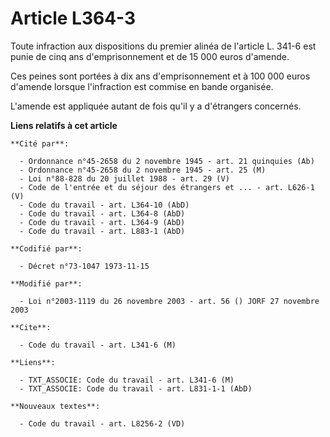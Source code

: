 # Article L364-3

Toute infraction aux dispositions du premier alinéa de l'article L. 341-6 est punie de cinq ans d'emprisonnement et de 15 000
euros d'amende.

Ces peines sont portées à dix ans d'emprisonnement et à 100 000 euros d'amende lorsque l'infraction est commise en bande
organisée.

L'amende est appliquée autant de fois qu'il y a d'étrangers concernés.

**Liens relatifs à cet article**

	**Cité par**:

	  - Ordonnance n°45-2658 du 2 novembre 1945 - art. 21 quinquies (Ab)
	  - Ordonnance n°45-2658 du 2 novembre 1945 - art. 25 (M)
	  - Loi n°88-828 du 20 juillet 1988 - art. 29 (V)
	  - Code de l'entrée et du séjour des étrangers et ... - art. L626-1 (V)
	  - Code du travail - art. L364-10 (AbD)
	  - Code du travail - art. L364-8 (AbD)
	  - Code du travail - art. L364-9 (AbD)
	  - Code du travail - art. L883-1 (AbD)

	**Codifié par**:

	  - Décret n°73-1047 1973-11-15

	**Modifié par**:

	  - Loi n°2003-1119 du 26 novembre 2003 - art. 56 () JORF 27 novembre 2003

	**Cite**:

	  - Code du travail - art. L341-6 (M)

	**Liens**:

	  - TXT_ASSOCIE: Code du travail - art. L341-6 (M)
	  - TXT_ASSOCIE: Code du travail - art. L831-1-1 (AbD)

	**Nouveaux textes**:

	  - Code du travail - art. L8256-2 (VD)
